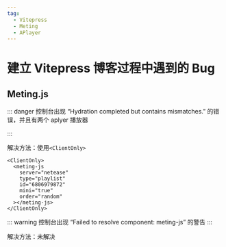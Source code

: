 ```yaml
---
tag:
  - Vitepress
  - Meting
  - APlayer
---
```


# 建立 Vitepress 博客过程中遇到的 Bug

## Meting.js

::: danger
控制台出现 “Hydration completed but contains mismatches.” 的错误，并且有两个 aplyer 播放器

:::

解决方法：使用`<ClientOnly>`

```vue
<ClientOnly>
  <meting-js
    server="netease"
    type="playlist"
    id="6806979872"
    mini="true"
    order="random"
  ></meting-js>
</ClientOnly>
```

::: warning
控制台出现 “Failed to resolve component: meting-js” 的警告
:::

解决方法：未解决
